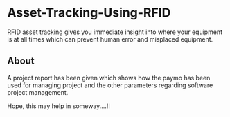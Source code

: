 # Asset-Tracking-Using-RFID
RFID asset tracking gives you immediate insight into where your equipment is at all times which can prevent human error and misplaced equipment.
## About
A project report has been given which shows how the paymo has been used for managing project and the other parameters regarding software project management.

Hope, this may help in someway....!!
